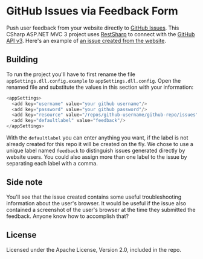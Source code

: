 GitHub Issues via Feedback Form
===============================

Push user feedback from your website directly to [GitHub Issues](https://github.com/blog/831-issues-2-0-the-next-generation). This CSharp ASP.NET MVC 3 project uses [RestSharp](https://github.com/restsharp/RestSharp) to connect with the [GitHub API v3](http://developer.github.com/v3/). Here's an example of [an issue created from the website](https://github.com/otint/github-issues-via-feedback-form/issues/7).

## Building

To run the project you'll have to first rename the file `appSettings.dll.config.example` to `appSettings.dll.config`. Open the renamed file and substitute the values in this section with your information:

```csharp
<appSettings>
  <add key="username" value="your github username"/>
  <add key="password" value="your github password"/>
  <add key="resource" value="/repos/github-username/github-repo/issues"/>
  <add key="defaultlabel" value="feedback"/>
</appSettings>
```

With the `defaultlabel` you can enter anything you want, if the label is not already created for this repo it will be created on the fly. We chose to use a unique label named `feedback` to distinguish issues generated directly by website users. You could also assign more than one label to the issue by separating each label with a comma.


## Side note

You'll see that the issue created contains some useful troubleshooting information about the user's browser. It would be useful if the issue also contained a screenshot of the user's browser at the time they submitted the feedback. Anyone know how to accomplish that?
 
## License

Licensed under the Apache License, Version 2.0, included in the repo.
